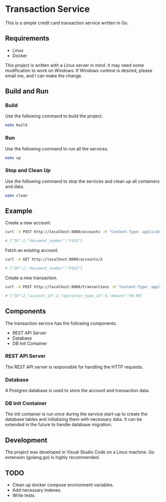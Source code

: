 # Transaction Service

This is a simple credit card transaction service written in Go.

## Requirements
- Linux
- Docker

This project is written with a Linux server in mind. It may need some modification to work on Windows. If Windows runtime is desired, please email me, and I can make the change.

## Build and Run

### Build
Use the following command to build the project.

```bash
make build
```

### Run
Use the following command to run all the services.

```bash
make up
```

### Stop and Clean Up
Use the following command to stop the services and clean up all containers and data.

```bash
make clean
```

## Example
Create a new account.

```bash
curl -X POST http://localhost:8080/accounts -H "Content-Type: application/json" --data '{"document_number": "F432"}'

# {"ID":2,"document_number":"F432"}
```

Fetch an existing account.

```bash
curl -X GET http://localhost:8080/accounts/2

# {"ID":2,"document_number":"F432"}
```

Create a new transaction.

```bash
curl -X POST http://localhost:8080/transactions -H "Content-Type: application/json" --data '{"account_id": 2, "operation_type_id": 4, "amount": 59.99}'

# {"ID":2,"account_id":2,"operation_type_id":4,"Amount":59.99}
```

## Components

The transaction service has the following components.

- REST API Server
- Database
- DB Init Container

### REST API Server

The REST API server is responsible for handling the HTTP requests.
### Database

A Postgres database is used to store the account and transaction data.

### DB Init Container

The init container is run once during the service start-up to create the database tables and initializing them with necessary data. It can be extended in the future to handle database migration.

## Development
The project was developed in Visual Studio Code on a Linux machine. Go extension (golang.go) is highly recommended.

## TODO
- Clean up docker compose environment variables.
- Add necessary indexes.
- Write tests.
